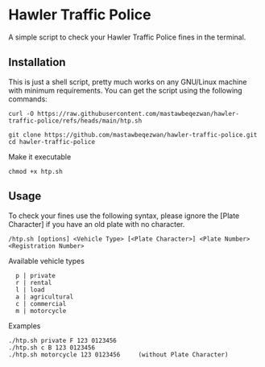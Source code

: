 # Hawler Traffic Police
A simple script to check your Hawler Traffic Police fines in the terminal.

## Installation
This is just a shell script, pretty much works on any GNU/Linux machine with minimum requirements. You can get the script using the following commands:

```
curl -O https://raw.githubusercontent.com/mastawbeqezwan/hawler-traffic-police/refs/heads/main/htp.sh
```

```
git clone https://github.com/mastawbeqezwan/hawler-traffic-police.git
cd hawler-traffic-police
```
Make it executable
```
chmod +x htp.sh
```

## Usage
To check your fines use the following syntax, please ignore the [Plate Character] if you have an old plate with no character.
```
/htp.sh [options] <Vehicle Type> [<Plate Character>] <Plate Number> <Registration Number>
```
Available vehicle types
```
  p | private
  r | rental
  l | load
  a | agricultural
  c | commercial
  m | motorcycle
```
Examples
```
./htp.sh private F 123 0123456
./htp.sh c B 123 0123456
./htp.sh motorcycle 123 0123456     (without Plate Character)
```

